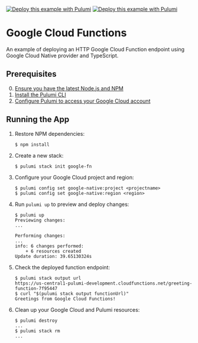 [![Deploy this example with Pulumi](https://get.pulumi.com/new/button.svg)](https://app.pulumi.com/new?template=https://github.com/pulumi/examples/blob/master/google-native-ts-functions/README.md#gh-light-mode-only)
[![Deploy this example with Pulumi](https://get.pulumi.com/new/button-light.svg)](https://app.pulumi.com/new?template=https://github.com/pulumi/examples/blob/master/google-native-ts-functions/README.md#gh-dark-mode-only)

# Google Cloud Functions

An example of deploying an HTTP Google Cloud Function endpoint using Google Cloud Native provider and TypeScript.

## Prerequisites

0. [Ensure you have the latest Node.js and NPM](https://nodejs.org/en/download/)
2. [Install the Pulumi CLI](https://www.pulumi.com/docs/get-started/install/)
3. [Configure Pulumi to access your Google Cloud account](https://www.pulumi.com/docs/intro/cloud-providers/google/setup/)

## Running the App

1.  Restore NPM dependencies:

    ```
    $ npm install
    ```

2.  Create a new stack:

    ```
    $ pulumi stack init google-fn
    ```

3.  Configure your Google Cloud project and region:

    ```
    $ pulumi config set google-native:project <projectname>
    $ pulumi config set google-native:region <region>
    ```

4.  Run `pulumi up` to preview and deploy changes:

    ```
    $ pulumi up
    Previewing changes:
    ...

    Performing changes:
    ...
    info: 6 changes performed:
        + 6 resources created
    Update duration: 39.65130324s
    ```

5.  Check the deployed function endpoint:

    ```
    $ pulumi stack output url
    https://us-central1-pulumi-development.cloudfunctions.net/greeting-function-7f95447
    $ curl "$(pulumi stack output functionUrl)"
    Greetings from Google Cloud Functions!
    ```

6. Clean up your Google Cloud and Pulumi resources:

    ```
    $ pulumi destroy
    ...
    $ pulumi stack rm
    ...
    ```
